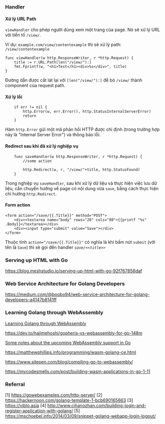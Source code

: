 ### Handler
#### Xử lý URL Path
`viewHandler` cho phép người dùng xem một trang của page. Nó sẽ xử lý URL với tiền tố `/view/`.

Ví dụ: `example.com/view/contentexample` thì sẽ xử lý path: `/view/contentexample`

```
func viewHandler(w http.ResponseWriter, r *http.Request) {
    title := r.URL.Path[len("/view/"):]
    fmt.Fprintf(w, "<h1>Test</h1><div>%s</div>", title)
}
```
Đường dẫn được cắt lát lại với `[len("/view/"):]` để bỏ `/view/` thành component của request path.

#### Xử lý lỗi
```
    if err != nil {
        http.Error(w, err.Error(), http.StatusInternalServerError)
        return
    }
```

Hàm `http.Error` gửi một mã phản hồi HTTP được chỉ định (trong trường hợp này là "Internal Server Error") và thông báo lỗi.

#### Redirect sau khi đã xử lý nghiệp vụ

```
    func saveHandler(w http.ResponseWriter, r *http.Request) {
        //some action

        http.Redirect(w, r, "/view/"+title, http.StatusFound)
    }
```

Trong nghiệp vụ `saveHandler`, sau khi xử lý dữ liệu và thực hiện việc lưu dữ liệu, cần chuyển hướng về page có nội dung vừa `save`, bằng cách thực hiện chỉ hướng `http.Redirect`.

#### Form action

```
<form action="/save/{{.Title}}" method="POST">
    <div><textarea name="body" rows="20" cols="80">{{printf "%s" .Body}}</textarea></div>
    <div><input type="submit" value="Save"></div>
</form>
```

Thuộc tính `action="/save/{{.Title}}"` có nghĩa là khi bấm nút `submit` (với tên là `Save`) thì sẽ gọi đến handler *`save/<<title>>`*


### Serving up HTML with Go

https://blog.meshstudio.io/serving-up-html-with-go-92f767856daf

### Web Service Architecture for Golang Developers

https://medium.com/@boobo94/web-service-architecture-for-golang-developers-a4147b8141ff

### Learning Golang through WebAssembly

[Learning Golang through WebAssembly](https://www.aaron-powell.com/posts/2019-02-05-golang-wasm-2-writing-go/)

https://dev.to/hajimehoshi/gopherjs-vs-webassembly-for-go-148m

[Some notes about the upcoming WebAssembly support in Go](https://blog.owulveryck.info/2018/06/08/some-notes-about-the-upcoming-webassembly-support-in-go.html)

https://matthewphillips.info/programming/wasm-golang-ce.html

https://www.sitepen.com/blog/compiling-go-to-webassembly/

https://mycodesmells.com/post/building-wasm-applications-in-go-1-11

### Referral
[1] https://gowebexamples.com/http-server/
[2] https://hackernoon.com/golang-template-1-bcb690165663
[3] https://viblo.asia
[4] http://www.cihanozhan.com/building-login-and-register-application-with-golang/
[5] https://mschoebel.info/2014/03/09/snippet-golang-webapp-login-logout/
